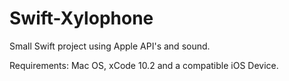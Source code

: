 # Swift-Xylophone
Small Swift project using Apple API's and sound.

Requirements: Mac OS, xCode 10.2 and a compatible iOS Device.
